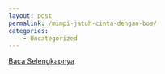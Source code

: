 ```yaml
---
layout: post
permalink: /mimpi-jatuh-cinta-dengan-bos/
categories:
    - Uncategorized
---
```


[Baca Selengkapnya](/06)